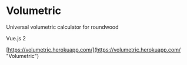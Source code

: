 # Volumetric
Universal volumetric calculator for roundwood

Vue.js 2

[https://volumetric.herokuapp.com/](https://volumetric.herokuapp.com/ "Volumetric")
